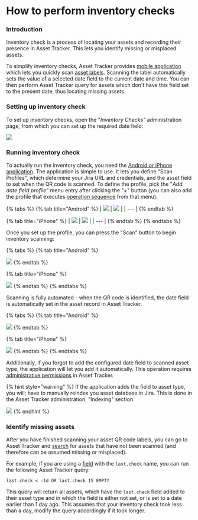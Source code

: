 # How to perform inventory checks

### Introduction

Inventory check is a process of locating your assets and recording their presence in Asset Tracker. This lets you identify missing or misplaced assets.

To simplify inventory checks, Asset Tracker provides [mobile application](https://confluence.spartez.com/display/AT4J/Label+Scanners) which lets you quickly scan [asset labels](how-to-print-labels-for-assets.md). Scanning the label automatically sets the value of a selected date field to the current date and time. You can then perform Asset Tracker query for assets which don't have this field set to the present date, thus locating missing assets.

### Setting up inventory check

To set up inventory checks, open the "_Inventory Checks"_ administration page, from which you can set up the required date field:

![](https://confluence.spartez.com/download/attachments/34604757/invc.png?version=3&modificationDate=1499079806960&api=v2&effects=drop-shadow)

### Running inventory check

To actually run the inventory check, you need the [Android or iPhone application](https://confluence.spartez.com/display/AT4J/Label+Scanners). The application is simple to use. It lets you define "Scan Profiles", which determine your Jira URL and credentials, and the asset field to set when the QR code is scanned. To define the profile, pick the "_Add date field profile"_ menu entry after clicking the "+" button \(you can also add the profile that executes [operation sequence](https://confluence.spartez.com/display/AT4J/Invoking+operation+sequences+by+scanning+asset+label) from that menu\):



{% tabs %}
{% tab title="Android" %}
| ![](../.gitbook/assets/android-1.jpeg) | ![](../.gitbook/assets/android-2.jpeg) |
| --- |
{% endtab %}

{% tab title="iPhone" %}
| ![](../.gitbook/assets/iphone-1.jpeg) | ![](../.gitbook/assets/iphone-2.jpeg) |
| --- |
{% endtab %}
{% endtabs %}

Once you set up the profile, you can press the "Scan" button to begin inventory scanning:

{% tabs %}
{% tab title="Android" %}


![](../.gitbook/assets/image%20%2850%29.png)
{% endtab %}

{% tab title="iPhone" %}


![](../.gitbook/assets/image%20%2826%29.png)
{% endtab %}
{% endtabs %}

Scanning is fully automated - when the QR code is identified, the date field is automatically set in the asset record in Asset Tracker. 

{% tabs %}
{% tab title="Android" %}


![](../.gitbook/assets/image%20%282%29.png)
{% endtab %}

{% tab title="iPhone" %}


![](../.gitbook/assets/image%20%2827%29.png)
{% endtab %}
{% endtabs %}

Additionally, if you forgot to add the configured date field to scanned asset type, the application will let you add it automatically. This operation requires [administrative permissions](how-to-control-access-to-assets.md) in Asset Tracker.

{% hint style="warning" %}
If the application adds the field to asset type, you will; have to manually reindex you asset database in Jira. This is done in the Asset Tracker administration, "Indexing" section.

![](https://confluence.spartez.com/download/attachments/34604757/indexes.png?version=1&modificationDate=1489587187363&api=v2&effects=drop-shadow)
{% endhint %}

### Identify missing assets

After you have finished scanning your asset QR code labels, you can go to Asset Tracker and [search](https://confluence.spartez.com/display/AT4J/Searching) for assets that have not been scanned \(and therefore can be assumed missing or misplaced\).

For example, if you are using a [field](https://confluence.spartez.com/display/AT4J/Defining+an+asset+field) with the `last.check` name, you can run the following Asset Tracker query:

```text
last.check < -1d OR last.check IS EMPTY
```

This query will return all assets, which have the `last.check` field added to their asset type and in which the field is either not set, or is set to a date earlier than 1 day ago. This assumes that your inventory check took less than a day, modify the query accordingly if it took longer. 

